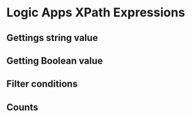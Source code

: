 # Logic Apps XPath Expressions

## Gettings string value

## Getting Boolean value

## Filter conditions

## Counts

